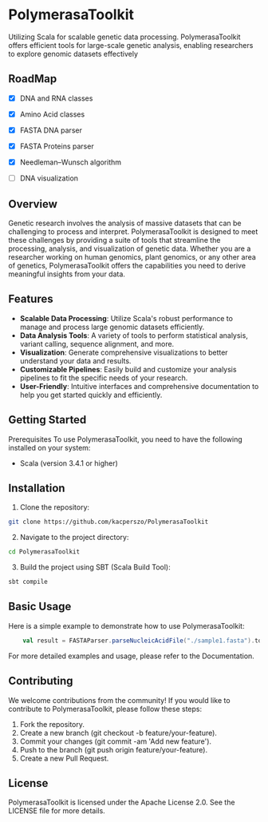 
# PolymerasaToolkit
Utilizing Scala for scalable genetic data processing. PolymerasaToolkit offers efficient tools for large-scale genetic analysis, enabling researchers to explore genomic datasets effectively
## RoadMap
- [x] DNA and RNA classes
- [x] Amino Acid classes
- [x] FASTA DNA parser
- [x] FASTA Proteins parser
- [x] Needleman–Wunsch algorithm
- [ ] DNA visualization


## Overview
Genetic research involves the analysis of massive datasets that can be challenging to process and interpret. PolymerasaToolkit is designed to meet these challenges by providing a suite of tools that streamline the processing, analysis, and visualization of genetic data. Whether you are a researcher working on human genomics, plant genomics, or any other area of genetics, PolymerasaToolkit offers the capabilities you need to derive meaningful insights from your data.

## Features
* **Scalable Data Processing**: Utilize Scala's robust performance to manage and process large genomic datasets efficiently.
* **Data Analysis Tools**: A variety of tools to perform statistical analysis, variant calling, sequence alignment, and more.
* **Visualization**: Generate comprehensive visualizations to better understand your data and results.
* **Customizable Pipelines**: Easily build and customize your analysis pipelines to fit the specific needs of your research.
* **User-Friendly**: Intuitive interfaces and comprehensive documentation to help you get started quickly and efficiently.

## Getting Started
Prerequisites
To use PolymerasaToolkit, you need to have the following installed on your system:

* Scala (version 3.4.1 or higher)

## Installation
1. Clone the repository:
```bash
git clone https://github.com/kacperszo/PolymerasaToolkit
```
2. Navigate to the project directory:
```bash
cd PolymerasaToolkit
```
3. Build the project using SBT (Scala Build Tool):
```bash
sbt compile
```

## Basic Usage
Here is a simple example to demonstrate how to use PolymerasaToolkit:
```scala
    val result = FASTAParser.parseNucleicAcidFile("./sample1.fasta").toArray
```
For more detailed examples and usage, please refer to the Documentation.

## Contributing
We welcome contributions from the community! If you would like to contribute to PolymerasaToolkit, please follow these steps:

1. Fork the repository.
2. Create a new branch (git checkout -b feature/your-feature).
3. Commit your changes (git commit -am 'Add new feature').
4. Push to the branch (git push origin feature/your-feature).
5. Create a new Pull Request.

## License
PolymerasaToolkit is licensed under the Apache License 2.0. See the LICENSE file for more details.